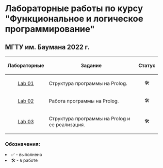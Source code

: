 # Лабораторные работы по курсу "Функциональное и логическое программирование"
## МГТУ им. Баумана 2022 г.

| Лабораторные  |     <p align="center">Задание    |      Статус    |
| :-------------: |-------------|:-------------:|
| [Lab 01](https://github.com/DeadlyHunter38/bmstu_sem_6_falp/tree/master/prolog/lab_01)| <p align="left">Структура программы на Prolog.<p>| 🛠
| [Lab 02](https://github.com/DeadlyHunter38/bmstu_sem_6_falp/tree/master/prolog/lab_02)| <p align="left">Работа программы на Prolog.<p>| 🛠
| [Lab 03](https://github.com/DeadlyHunter38/bmstu_sem_6_falp/tree/master/prolog/lab_03)| <p align="left">Структура программы на Prolog и ее реализация.<p>| 🛠


### Обозначения:


<li>✅ - выполнено

<li>🛠 - в работе